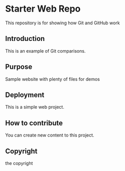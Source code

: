 # Starter Web Repo

This repository is for showing how Git and GitHub work

## Introduction

This is an example of Git comparisons.

## Purpose

Sample website with plenty of files for demos

## Deployment

This is a simple web project.

## How to contribute

You can create new content to this project.

## Copyright

the copyright